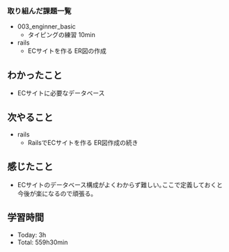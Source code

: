 ### 取り組んだ課題一覧
- 003_enginner_basic
  - タイピングの練習 10min
- rails
  - ECサイトを作る ER図の作成
## わかったこと
- ECサイトに必要なデータベース
## 次やること
- rails
  - RailsでECサイトを作る ER図作成の続き
## 感じたこと
- ECサイトのデータベース構成がよくわからず難しい｡ここで定義しておくと今後が楽になるので頑張る｡
## 学習時間
- Today: 3h
- Total: 559h30min